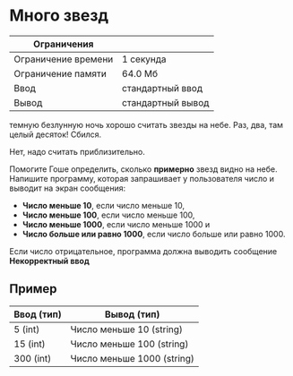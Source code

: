 # Много звезд

| Ограничения       |                   |
| -                 | -                 |
|Ограничение времени|1 секунда          |
|Ограничение памяти |64.0 Мб            |
|Ввод               |стандартный ввод   |
|Вывод              |стандартный вывод  |

темную безлунную ночь хорошо считать звезды на небе. Раз, два, там целый десяток! Сбился.

Нет, надо считать приблизительно.

Помогите Гоше определить, сколько **примерно** звезд видно на небе. Напишите программу, которая запрашивает у пользователя число и выводит на экран сообщения:

* **Число меньше 10**, если число меньше 10,
* **Число меньше 100**, если число меньше 100,
* **Число меньше 1000**, если число меньше 1000 и
* **Число больше или равно 1000**, если число больше или равно 1000.

Если число отрицательное, программа должна выводить сообщение **Некорректный ввод**

## Пример

|Ввод (тип) |Вывод (тип)                |
|-          |-                          |
|5 (int)    |Число меньше 10 (string)   |
|15 (int)   |Число меньше 100 (string)  |
|300 (int)  |Число меньше 1000 (string) |
